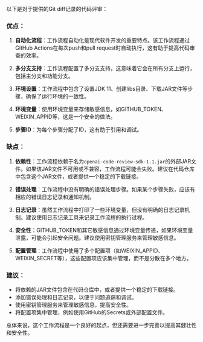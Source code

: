 以下是对于提供的Git diff记录的代码评审：

### 优点：

1. **自动化流程**：工作流程自动化是现代软件开发的重要特点。该工作流程通过GitHub Actions在每次push和pull request时自动执行，这有助于提高代码审查的效率。

2. **多分支支持**：工作流程配置了多分支支持，这意味着它会在所有分支上运行，包括主分支和功能分支。

3. **环境设置**：工作流程中包含了设置JDK 11、创建libs目录、下载JAR文件等步骤，确保了运行环境的一致性。

4. **环境变量**：使用环境变量来存储敏感信息，如GITHUB_TOKEN、WEIXIN_APPID等，这是一个安全的做法。

5. **步骤ID**：为每个步骤分配了ID，这有助于引用和调试。

### 缺点：

1. **依赖性**：工作流程依赖于名为`openai-code-review-sdk-1.1.jar`的外部JAR文件。如果该JAR文件不可用或不兼容，工作流程可能会失败。建议在代码仓库中包含这个JAR文件，或者提供一个稳定的下载链接。

2. **错误处理**：工作流程中没有明确的错误处理步骤。如果某个步骤失败，应该有相应的错误日志记录和通知机制。

3. **日志记录**：虽然工作流程中打印了一些环境变量，但没有明确的日志记录机制。建议使用日志记录工具来记录工作流程的执行过程。

4. **安全性**：GITHUB_TOKEN和其它敏感信息通过环境变量传递，如果环境变量泄露，可能会引起安全问题。建议使用密钥管理服务来管理敏感信息。

5. **配置管理**：工作流程中使用了多个配置项（如WEIXIN_APPID、WEIXIN_SECRET等），这些配置项应该集中管理，而不是分散在多个地方。

### 建议：

- 将依赖的JAR文件包含在代码仓库中，或者提供一个稳定的下载链接。
- 添加错误处理和日志记录，以便于问题追踪和调试。
- 使用密钥管理服务来管理敏感信息，提高安全性。
- 将配置项集中管理，例如使用GitHub的Secrets或外部配置文件。

总体来说，这个工作流程是一个良好的起点，但还需要进一步完善以提高其健壮性和安全性。